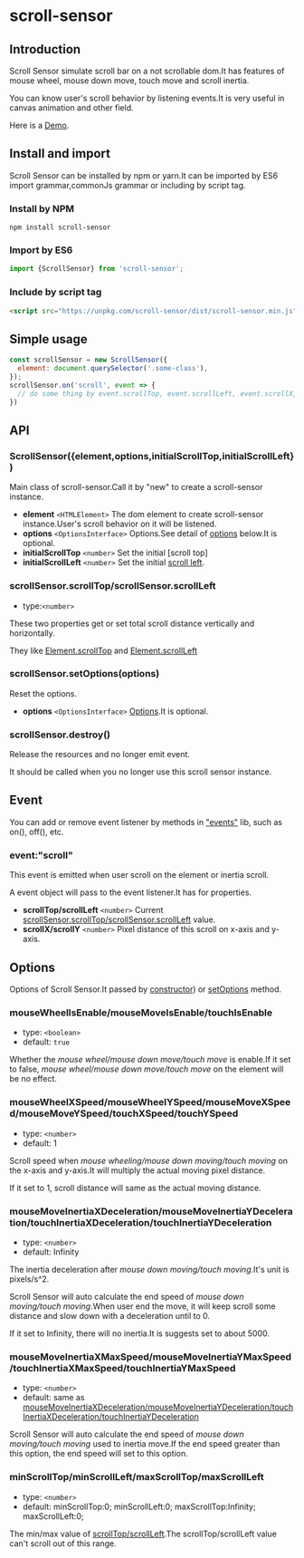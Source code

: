 # scroll-sensor

## Introduction
Scroll Sensor simulate scroll bar on a not scrollable dom.It has features of mouse wheel, mouse down move, touch move and scroll inertia.

You can know user's scroll behavior by listening events.It is very useful in canvas animation and other field. 

Here is a [Demo]().

## Install and import
Scroll Sensor can be installed by npm or yarn.It can be imported by ES6 import grammar,commonJs grammar or including by script tag.

### Install by NPM
````shell
npm install scroll-sensor
````

### Import by ES6
````javascript
import {ScrollSensor} from 'scroll-sensor';
````

### Include by script tag
````html
<script src="https://unpkg.com/scroll-sensor/dist/scroll-sensor.min.js"><script>
````

## Simple usage
````javascript
const scrollSensor = new ScrollSensor({
  element: document.querySelector('.some-class'),
});
scrollSensor.on('scroll', event => {
  // do some thing by event.scrollTop, event.scrollLeft, event.scrollX, event.scrollY
})
````

## API
### ScrollSensor({element,options,initialScrollTop,initialScrollLeft})
Main class of scroll-sensor.Call it by "new" to create a scroll-sensor instance.
* **element** ````<HTMLElement>```` The dom element to create scroll-sensor instance.User's scroll behavior on it will be listened.
* **options** ````<OptionsInterface>```` Options.See detail of [options](#options) below.It is optional.
* **initialScrollTop** ````<number>```` Set the initial [scroll top]
* **initialScrollLeft** ````<number>```` Set the initial [scroll left](#scrollsensorscrolltopscrollsensorscrollleft).

### scrollSensor.scrollTop/scrollSensor.scrollLeft
* type:````<number>````

These two properties get or set total scroll distance vertically and horizontally.

They like [Element.scrollTop](https://developer.mozilla.org/en-US/docs/Web/API/Element/scrollTop) and [Element.scrollLeft](https://developer.mozilla.org/en-US/docs/Web/API/Element/scrollLeft)

### scrollSensor.setOptions(options)
Reset the options.
* **options** ````<OptionsInterface>```` [Options](#options).It is optional.

### scrollSensor.destroy()
Release the resources and no longer emit event.

It should be called when you no longer use this scroll sensor instance. 

## Event
You can add or remove event listener by methods in ["events"](https://www.npmjs.com/package/events) lib, such as on(), off(), etc.

### event:"scroll"
This event is emitted when user scroll on the element or inertia scroll.

A event object will pass to the event listener.It has for properties.
* **scrollTop/scrollLeft** ````<number>```` Current [scrollSensor.scrollTop/scrollSensor.scrollLeft](#scrollsensorscrolltopscrollsensorscrollleft) value.
* **scrollX/scrollY** ````<number>```` Pixel distance of this scroll on x-axis and y-axis.

## Options
Options of Scroll Sensor.It passed by [constructor](#scrollsensorelementoptionsinitialscrolltopinitialscrollleft})) or [setOptions](scrollsensorsetoptionsoptions) method.

### mouseWheelIsEnable/mouseMoveIsEnable/touchIsEnable
* type: ````<boolean>````
* default: ````true````

Whether the *mouse wheel/mouse down move/touch move* is enable.If it set to false, *mouse wheel/mouse down move/touch move* on the element will be no effect.

### mouseWheelXSpeed/mouseWheelYSpeed/mouseMoveXSpeed/mouseMoveYSpeed/touchXSpeed/touchYSpeed
* type: ````<number>````
* default: 1

Scroll speed when *mouse wheeling/mouse down moving/touch moving* on the x-axis and y-axis.It will multiply the actual moving pixel distance.

If it set to 1, scroll distance will same as the actual moving distance.

### mouseMoveInertiaXDeceleration/mouseMoveInertiaYDeceleration/touchInertiaXDeceleration/touchInertiaYDeceleration
* type: ````<number>````
* default: Infinity

The inertia deceleration after *mouse down moving/touch moving*.It's unit is pixels/s^2.

Scroll Sensor will auto calculate the end speed of *mouse down moving/touch moving*.When user end the move, it will keep scroll some distance and slow down with a deceleration until to 0.

If it set to Infinity, there will no inertia.It is suggests set to about 5000.

### mouseMoveInertiaXMaxSpeed/mouseMoveInertiaYMaxSpeed/touchInertiaXMaxSpeed/touchInertiaYMaxSpeed
* type: ````<number>````
* default: same as [mouseMoveInertiaXDeceleration/mouseMoveInertiaYDeceleration/touchInertiaXDeceleration/touchInertiaYDeceleration](#mousemoveinertiaxdecelerationmousemoveinertiaydecelerationtouchinertiaxdecelerationtouchinertiaydeceleration)

Scroll Sensor will auto calculate the end speed of *mouse down moving/touch moving* used to inertia move.If the end speed greater than this option, the end speed will set to this option.

### minScrollTop/minScrollLeft/maxScrollTop/maxScrollLeft
* type: ````<number>````
* default: minScrollTop:0; minScrollLeft:0; maxScrollTop:Infinity; maxScrollLeft:0;

The min/max value of [scrollTop/scrollLeft](#scrollsensorscrolltopscrollsensorscrollleft).The scrollTop/scrollLeft value can't scroll out of this range.

